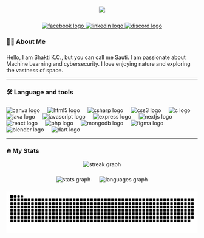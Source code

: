 ###
<div align="center">
  <img height="150" src="https://scontent.fbhr4-1.fna.fbcdn.net/v/t1.15752-9/364183112_681749063774316_3468600050794549088_n.png?_nc_cat=108&cb=99be929b-59f725be&ccb=1-7&_nc_sid=ae9488&_nc_ohc=Rj8X8lbCxV0AX8cNx8X&_nc_ht=scontent.fbhr4-1.fna&oh=03_AdThGSxWdfBtuLoiuB6jhQRq6fKDdL6-teKCu8qp9BTUmw&oe=64EBCE83"  />
</div>

###

 
<div align="center">
  <a href="https://www.facebook.com/shaktikc404" target="_blank">
    <img src="https://img.shields.io/static/v1?message=Facebook&logo=facebook&label=&color=1877F2&logoColor=white&labelColor=&style=for-the-badge" height="25" alt="facebook logo"  />
  </a>
  <a href="https://www.linkedin.com/in/shakti-kc/" target="_blank">
    <img src="https://img.shields.io/static/v1?message=LinkedIn&logo=linkedin&label=&color=0077B5&logoColor=white&labelColor=&style=for-the-badge" height="25" alt="linkedin logo"  />
  </a>
  <a href="https://discordapp.com/users/882122064343990332" target="_blank">
    <img src="https://img.shields.io/static/v1?message=Discord&logo=discord&label=&color=7289DA&logoColor=white&labelColor=&style=for-the-badge" height="25" alt="discord logo"  />
  </a>
</div>

###

<h3 align="left">👩‍💻  About Me</h3>

###

<p align="left">Hello, I am Shakti K.C., but you can call me Sauti. I am passionate about Machine Learning and cybersecurity. I love enjoying nature and exploring the vastness of space.</p>

<hr>

###

<h3 align="left">🛠 Language and tools</h3>

###

<div align="left">
  <img src="https://cdn.jsdelivr.net/gh/devicons/devicon/icons/canva/canva-original.svg" height="40" alt="canva logo"  />
  <img width="12" />
  <img src="https://cdn.jsdelivr.net/gh/devicons/devicon/icons/html5/html5-original.svg" height="40" alt="html5 logo"  />
  <img width="12" />
  <img src="https://cdn.jsdelivr.net/gh/devicons/devicon/icons/csharp/csharp-original.svg" height="40" alt="csharp logo"  />
  <img width="12" />
  <img src="https://cdn.jsdelivr.net/gh/devicons/devicon/icons/css3/css3-original.svg" height="40" alt="css3 logo"  />
  <img width="12" />
  <img src="https://cdn.jsdelivr.net/gh/devicons/devicon/icons/c/c-original.svg" height="40" alt="c logo"  />
  <img width="12" />
  <img src="https://cdn.jsdelivr.net/gh/devicons/devicon/icons/java/java-original.svg" height="40" alt="java logo"  />
  <img width="12" />
  <img src="https://cdn.jsdelivr.net/gh/devicons/devicon/icons/javascript/javascript-original.svg" height="40" alt="javascript logo"  />
  <img width="12" />
  <img src="https://cdn.jsdelivr.net/gh/devicons/devicon/icons/express/express-original.svg" height="40" alt="express logo"  />
  <img width="12" />
  <img src="https://cdn.jsdelivr.net/gh/devicons/devicon/icons/nextjs/nextjs-original.svg" height="40" alt="nextjs logo"  />
  <img width="12" />
  <img src="https://cdn.jsdelivr.net/gh/devicons/devicon/icons/react/react-original.svg" height="40" alt="react logo"  />
  <img width="12" />
  <img src="https://cdn.jsdelivr.net/gh/devicons/devicon/icons/php/php-original.svg" height="40" alt="php logo"  />
  <img width="12" />
  <img src="https://cdn.jsdelivr.net/gh/devicons/devicon/icons/mongodb/mongodb-original.svg" height="40" alt="mongodb logo"  />
  <img width="12" />
  <img src="https://cdn.jsdelivr.net/gh/devicons/devicon/icons/figma/figma-original.svg" height="40" alt="figma logo"  />
  <img width="12" />
  <img src="https://cdn.jsdelivr.net/gh/devicons/devicon/icons/blender/blender-original.svg" height="40" alt="blender logo"  />
  <img width="12" />
  <img src="https://cdn.jsdelivr.net/gh/devicons/devicon/icons/dart/dart-original.svg" height="40" alt="dart logo"  />
</div>

<hr>

###

<h3 align="left">🔥   My Stats </h3>
 
<div align="center">
  <img src="https://streak-stats.demolab.com?user=shakti-kc&locale=en&mode=daily&theme=dark&hide_border=false&border_radius=5&order=3" height="220" alt="streak graph"  />
</div>

###

###
 <div align="center">
  <img src="https://github-readme-stats.vercel.app/api?username=shakti-kc&hide_title=false&hide_rank=false&show_icons=true&include_all_commits=true&count_private=true&disable_animations=false&theme=dracula&locale=en&hide_border=false&order=1" height="150" alt="stats graph"  />
  &nbsp;&nbsp;&nbsp;&nbsp;
  <img src="https://github-readme-stats.vercel.app/api/top-langs?username=shakti-kc&locale=en&hide_title=false&layout=compact&card_width=320&langs_count=5&theme=dracula&hide_border=false&order=2" height="150" alt="languages graph"  />
</div>


###

<img src="https://raw.githubusercontent.com/shakti-kc/shakti-kc/output/snake.svg" alt="Snake animation" />

###

